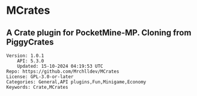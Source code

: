 # MCrates
## A Crate plugin for PocketMine-MP. Cloning from PiggyCrates
```properties
Version: 1.0.1
    API: 5.3.0
    Updated: 15-10-2024 04:19:53 UTC
Repo: https://github.com/Mrchlldev/MCrates
License: GPL-3.0-or-later
Categories: General,API plugins,Fun,Minigame,Economy
Keywords: Crate,MCrates
```
